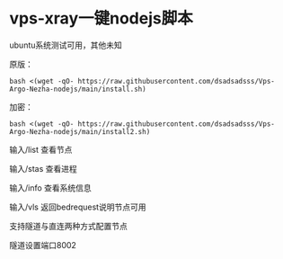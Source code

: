# vps-xray一键nodejs脚本

ubuntu系统测试可用，其他未知

原版：
```
bash <(wget -qO- https://raw.githubusercontent.com/dsadsadsss/Vps-Argo-Nezha-nodejs/main/install.sh)

```

加密：
```
bash <(wget -qO- https://raw.githubusercontent.com/dsadsadsss/Vps-Argo-Nezha-nodejs/main/install2.sh)

```

输入/list 查看节点

输入/stas 查看进程

输入/info 查看系统信息

输入/vls 返回bedrequest说明节点可用

支持隧道与直连两种方式配置节点

隧道设置端口8002
